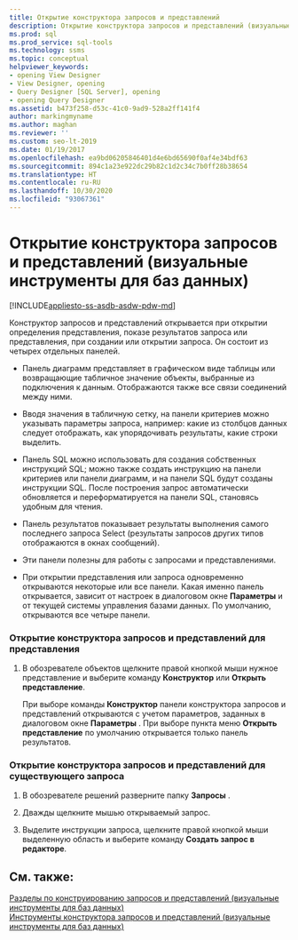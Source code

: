 ```yaml
---
title: Открытие конструктора запросов и представлений
description: Открытие конструктора запросов и представлений (визуальные инструменты для баз данных)
ms.prod: sql
ms.prod_service: sql-tools
ms.technology: ssms
ms.topic: conceptual
helpviewer_keywords:
- opening View Designer
- View Designer, opening
- Query Designer [SQL Server], opening
- opening Query Designer
ms.assetid: b473f258-d53c-41c0-9ad9-528a2ff141f4
author: markingmyname
ms.author: maghan
ms.reviewer: ''
ms.custom: seo-lt-2019
ms.date: 01/19/2017
ms.openlocfilehash: ea9bd06205846401d4e6bd65690f0af4e34bdf63
ms.sourcegitcommit: 894c1a23e922dc29b82c1d2c34c7b0ff28b38654
ms.translationtype: HT
ms.contentlocale: ru-RU
ms.lasthandoff: 10/30/2020
ms.locfileid: "93067361"
---
```

# <a name="open-the-query-and-view-designer-visual-database-tools"></a>Открытие конструктора запросов и представлений (визуальные инструменты для баз данных)

[!INCLUDE[appliesto-ss-asdb-asdw-pdw-md](../../includes/applies-to-version/sql-asdb.md)]

Конструктор запросов и представлений открывается при открытии определения представления, показе результатов запроса или представления, при создании или открытии запроса. Он состоит из четырех отдельных панелей.  
  
-   Панель диаграмм представляет в графическом виде таблицы или возвращающие табличное значение объекты, выбранные из подключения к данным. Отображаются также все связи соединений между ними.  
  
-   Вводя значения в табличную сетку, на панели критериев можно указывать параметры запроса, например: какие из столбцов данных следует отображать, как упорядочивать результаты, какие строки выделить.  
  
-   Панель SQL можно использовать для создания собственных инструкций SQL; можно также создать инструкцию на панели критериев или панели диаграмм, и на панели SQL будут созданы инструкции SQL. После построения запрос автоматически обновляется и переформатируется на панели SQL, становясь удобным для чтения.  
  
-   Панель результатов показывает результаты выполнения самого последнего запроса Select (результаты запросов других типов отображаются в окнах сообщений).  
  
-   Эти панели полезны для работы с запросами и представлениями.  
  
-   При открытии представления или запроса одновременно открываются некоторые или все панели. Какая именно панель открывается, зависит от настроек в диалоговом окне **Параметры** и от текущей системы управления базами данных. По умолчанию, открываются все четыре панели.  
  
### <a name="to-open-the-query-and-view-designer-for-a-view"></a>Открытие конструктора запросов и представлений для представления  
  
1.  В обозревателе объектов щелкните правой кнопкой мыши нужное представление и выберите команду **Конструктор** или **Открыть представление**.  
  
    При выборе команды **Конструктор** панели конструктора запросов и представлений открываются с учетом параметров, заданных в диалоговом окне **Параметры** . При выборе пункта меню **Открыть представление** по умолчанию открывается только панель результатов.  
  
### <a name="to-open-the-query-and-view-designer-for-an-existing-query"></a>Открытие конструктора запросов и представлений для существующего запроса  
  
1.  В обозревателе решений разверните папку **Запросы** .  
  
2.  Дважды щелкните мышью открываемый запрос.  
  
3.  Выделите инструкции запроса, щелкните правой кнопкой мыши выделенную область и выберите команду **Создать запрос в редакторе**.  
  
## <a name="see-also"></a>См. также:  
[Разделы по конструированию запросов и представлений (визуальные инструменты для баз данных)](../../ssms/visual-db-tools/design-queries-and-views-how-to-topics-visual-database-tools.md)  
[Инструменты конструктора запросов и представлений (визуальные инструменты для баз данных)](../../ssms/visual-db-tools/query-and-view-designer-tools-visual-database-tools.md)  
  
